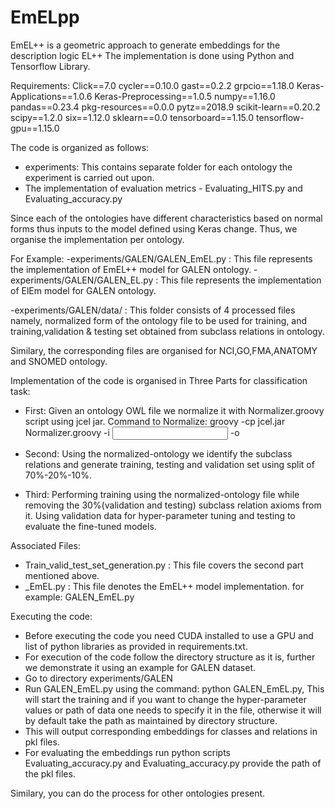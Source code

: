 # EmELpp
EmEL++ is a geometric approach to generate embeddings for the description logic EL++
The implementation is done using Python and Tensorflow Library.

Requirements:
Click==7.0
cycler==0.10.0
gast==0.2.2
grpcio==1.18.0
Keras-Applications==1.0.6
Keras-Preprocessing==1.0.5
numpy==1.16.0
pandas==0.23.4
pkg-resources==0.0.0
pytz==2018.9
scikit-learn==0.20.2
scipy==1.2.0
six==1.12.0
sklearn==0.0
tensorboard==1.15.0
tensorflow-gpu==1.15.0

The code is organized as follows:
- experiments: This contains separate folder for each ontology the experiment is carried out upon.
- The implementation of evaluation metrics - Evaluating_HITS.py and Evaluating_accuracy.py


Since each of the ontologies have different characteristics based on normal forms 
thus inputs to the model defined using Keras change. Thus, we organise the implementation per ontology.

For Example:
-experiments/GALEN/GALEN_EmEL.py : This file represents the implementation of EmEL++ model 
for GALEN ontology.
-experiments/GALEN/GALEN_EL.py : This file represents the implementation of ElEm model 
for GALEN ontology.

-experiments/GALEN/data/ : This folder consists of 4 processed files namely, normalized form of the ontology file
to be used for training, and training,validation & testing set obtained from subclass relations in ontology.

Similary, the corresponding files are organised for NCI,GO,FMA,ANATOMY and SNOMED ontology.

Implementation of the code is organised in Three Parts for classification task:

- First: Given an ontology OWL file we normalize it with Normalizer.groovy script using jcel jar.
	Command to Normalize: groovy -cp jcel.jar Normalizer.groovy -i <Input OWL ontology> -o <Output normalized-ontology>

	
- Second: Using the normalized-ontology we identify the subclass relations and generate training, testing and validation set using
		   split of 70%-20%-10%.

- Third: Performing training using the normalized-ontology file while removing the 30%(validation and testing) subclass relation axioms from it.
		Using validation data for hyper-parameter tuning and testing to evaluate the fine-tuned models.
		
Associated Files:
- Train_valid_test_set_generation.py : This file covers the second part mentioned above.
- <OntologyName>_EmEL.py : This file denotes the EmEL++ model implementation. for example: GALEN_EmEL.py

Executing the code:
- Before executing the code you need CUDA installed to use a GPU and list of python libraries as provided in requirements.txt.
- For execution of the code follow the directory structure as it is, further we demonstrate it using an example for GALEN dataset.
- Go to directory experiments/GALEN
- Run GALEN_EmEL.py using the command: python GALEN_EmEL.py, This will start the training and if you want to change the hyper-parameter
values or path of data one needs to specify it in the file, otherwise it will by default take the path as maintained by directory structure. 
- This will output corresponding embeddings for classes and relations in pkl files.
- For evaluating the embeddings run python scripts Evaluating_accuracy.py and Evaluating_accuracy.py provide the path of the pkl files.

Similary, you can do the process for other ontologies present.
